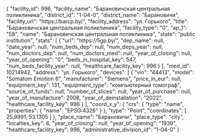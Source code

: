 {
    "facility_id": 996,
    "facility_name": "Барановичская центральная поликлиника",
    "district_id": "1-04-0",
    "district_name": "Барановичи",
    "facility_url": "https:\/\/barcp.by\/",
    "facility_address": "ул. Горького",
    "title": "Барановичская центральная поликлиника",
    "facility_type": "0",
    "ap_1": "58",
    "name": "Барановичская центральная поликлиника",
    "state": "public institution",
    "stats": [
        {
            "url": "https:\/\/5gp.by\/",
            "dep_name": null,
            "date_year": null,
            "num_beds_dep": null,
            "num_deps_year": null,
            "num_doctors_dep": null,
            "num_doctors_med": null,
            "year_of_closing": null,
            "year_of_opening": "0",
            "beds_in_hospital_key": 547,
            "num_beds_facility_year": null,
            "healthcare_facility_key": 996
        }
    ],
    "med_id": 10214942,
    "address": "ул. Горького",
    "devices": [
        {
            "vin": "44413",
            "model": "Somatom Emotion 6",
            "manufacturer": "Siemens",
            "price_in_eur": null,
            "equipment_key": 131,
            "equipment_type": "компьютерный томограф",
            "source_of_funds": null,
            "number_of_slices": null,
            "year_of_purchase": null,
            "year_of_manufacture": 2008,
            "year_of_deinstallation": "2022",
            "healthcare_facility_key": 996
        }
    ],
    "coord_x_y": {
        "crs": {
            "type": "name",
            "properties": {
                "name": "EPSG:4326"
            }
        },
        "type": "Point",
        "coordinates": [
            25.9991,
            53.1305
        ]
    },
    "place_name": "Барановичи",
    "place_type": "city",
    "localties_key": 6,
    "year_of_closing": null,
    "year_of_opening": "1939",
    "healthcare_facility_key": 996,
    "administrative_division_id": "1-04-0"
}